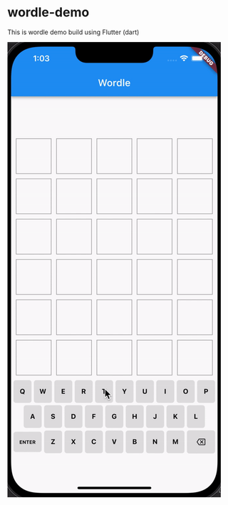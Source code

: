 # wordle-demo

This is wordle demo build using Flutter (dart)

![](https://github.com/lovaicv/wordle/blob/main/assets/demo.gif)
